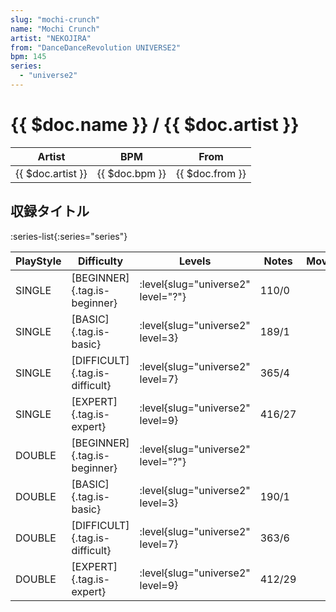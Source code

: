 ```yaml
---
slug: "mochi-crunch"
name: "Mochi Crunch"
artist: "NEKOJIRA"
from: "DanceDanceRevolution UNIVERSE2"
bpm: 145
series:
  - "universe2"
---
```


# {{ $doc.name }} / {{ $doc.artist }}

|Artist|BPM|From|
|------|---|----|
|{{ $doc.artist }}|{{ $doc.bpm }}|{{ $doc.from }}|

## 収録タイトル

:series-list{:series="series"}

|PlayStyle|Difficulty|Levels|Notes|Movie|
|---------|----------|------|-----|-----|
|SINGLE|[BEGINNER]{.tag.is-beginner}|<div class="field is-grouped is-grouped-multiline"> :level{slug="universe2" level="?"}</div>|110/0||
|SINGLE|[BASIC]{.tag.is-basic}|<div class="field is-grouped is-grouped-multiline"> :level{slug="universe2" level=3}</div>|189/1||
|SINGLE|[DIFFICULT]{.tag.is-difficult}|<div class="field is-grouped is-grouped-multiline"> :level{slug="universe2" level=7}</div>|365/4||
|SINGLE|[EXPERT]{.tag.is-expert}|<div class="field is-grouped is-grouped-multiline"> :level{slug="universe2" level=9}</div>|416/27||
|DOUBLE|[BEGINNER]{.tag.is-beginner}|<div class="field is-grouped is-grouped-multiline"> :level{slug="universe2" level="?"}</div>|||
|DOUBLE|[BASIC]{.tag.is-basic}|<div class="field is-grouped is-grouped-multiline"> :level{slug="universe2" level=3}</div>|190/1||
|DOUBLE|[DIFFICULT]{.tag.is-difficult}|<div class="field is-grouped is-grouped-multiline"> :level{slug="universe2" level=7}</div>|363/6||
|DOUBLE|[EXPERT]{.tag.is-expert}|<div class="field is-grouped is-grouped-multiline"> :level{slug="universe2" level=9}</div>|412/29||
